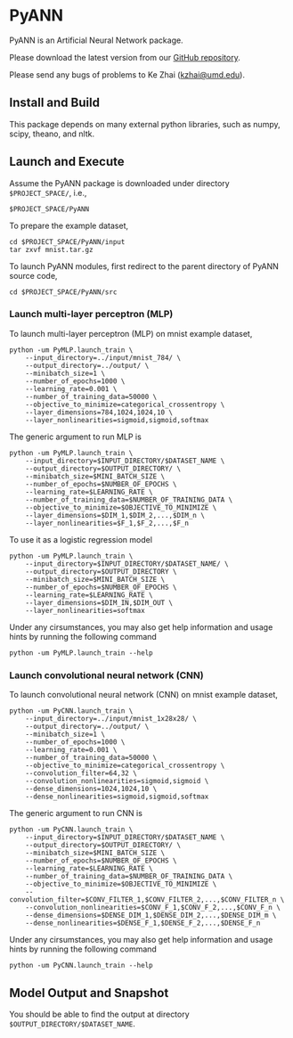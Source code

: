PyANN
==========

PyANN is an Artificial Neural Network package.

Please download the latest version from our [GitHub repository](https://github.com/kzhai/PyANN).

Please send any bugs of problems to Ke Zhai (kzhai@umd.edu).

Install and Build
----------

This package depends on many external python libraries, such as numpy, scipy, theano, and nltk.

Launch and Execute
----------

Assume the PyANN package is downloaded under directory ```$PROJECT_SPACE/```, i.e., 

	$PROJECT_SPACE/PyANN

To prepare the example dataset,

	cd $PROJECT_SPACE/PyANN/input
	tar zxvf mnist.tar.gz

To launch PyANN modules, first redirect to the parent directory of PyANN source code,

	cd $PROJECT_SPACE/PyANN/src

### Launch multi-layer perceptron (MLP)

To launch multi-layer perceptron (MLP) on mnist example dataset,

	python -um PyMLP.launch_train \
		--input_directory=../input/mnist_784/ \
		--output_directory=../output/ \
		--minibatch_size=1 \
		--number_of_epochs=1000 \
		--learning_rate=0.001 \
		--number_of_training_data=50000 \
		--objective_to_minimize=categorical_crossentropy \
		--layer_dimensions=784,1024,1024,10 \
		--layer_nonlinearities=sigmoid,sigmoid,softmax

The generic argument to run MLP is

	python -um PyMLP.launch_train \
		--input_directory=$INPUT_DIRECTORY/$DATASET_NAME \
		--output_directory=$OUTPUT_DIRECTORY/ \
		--minibatch_size=$MINI_BATCH_SIZE \
		--number_of_epochs=$NUMBER_OF_EPOCHS \
	  	--learning_rate=$LEARNING_RATE \
		--number_of_training_data=$NUMBER_OF_TRAINING_DATA \
		--objective_to_minimize=$OBJECTIVE_TO_MINIMIZE \
		--layer_dimensions=$DIM_1,$DIM_2,...,$DIM_n \
		--layer_nonlinearities=$F_1,$F_2,...,$F_n

To use it as a logistic regression model

	python -um PyMLP.launch_train \
		--input_directory=$INPUT_DIRECTORY/$DATASET_NAME/ \
		--output_directory=$OUTPUT_DIRECTORY \
		--minibatch_size=$MINI_BATCH_SIZE \
		--number_of_epochs=$NUMBER_OF_EPOCHS \
		--learning_rate=$LEARNING_RATE \
		--layer_dimensions=$DIM_IN,$DIM_OUT \
		--layer_nonlinearities=softmax

Under any cirsumstances, you may also get help information and usage hints by running the following command

	python -um PyMLP.launch_train --help

### Launch convolutional neural network (CNN)

To launch convolutional neural network (CNN) on mnist example dataset,

	python -um PyCNN.launch_train \
		--input_directory=../input/mnist_1x28x28/ \
		--output_directory=../output/ \
		--minibatch_size=1 \
		--number_of_epochs=1000 \
		--learning_rate=0.001 \
		--number_of_training_data=50000 \
		--objective_to_minimize=categorical_crossentropy \
		--convolution_filter=64,32 \
		--convolution_nonlinearities=sigmoid,sigmoid \
		--dense_dimensions=1024,1024,10 \
		--dense_nonlinearities=sigmoid,sigmoid,softmax

The generic argument to run CNN is

	python -um PyCNN.launch_train \
		--input_directory=$INPUT_DIRECTORY/$DATASET_NAME \
		--output_directory=$OUTPUT_DIRECTORY/ \
		--minibatch_size=$MINI_BATCH_SIZE \
		--number_of_epochs=$NUMBER_OF_EPOCHS \
	  	--learning_rate=$LEARNING_RATE \
		--number_of_training_data=$NUMBER_OF_TRAINING_DATA \
		--objective_to_minimize=$OBJECTIVE_TO_MINIMIZE \
		--convolution_filter=$CONV_FILTER_1,$CONV_FILTER_2,...,$CONV_FILTER_n \
		--convolution_nonlinearities=$CONV_F_1,$CONV_F_2,...,$CONV_F_n \
		--dense_dimensions=$DENSE_DIM_1,$DENSE_DIM_2,...,$DENSE_DIM_m \
		--dense_nonlinearities=$DENSE_F_1,$DENSE_F_2,...,$DENSE_F_n 

Under any cirsumstances, you may also get help information and usage hints by running the following command

	python -um PyCNN.launch_train --help

Model Output and Snapshot
----------

You should be able to find the output at directory ```$OUTPUT_DIRECTORY/$DATASET_NAME```.
